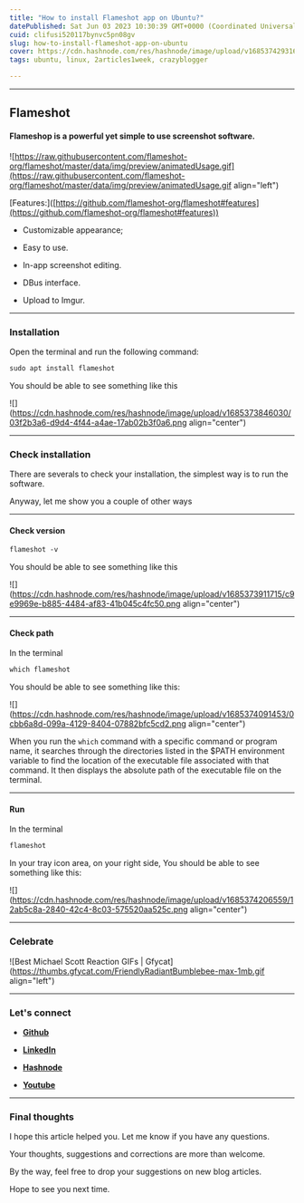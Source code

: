 ```yaml
---
title: "How to install Flameshot app on Ubuntu?"
datePublished: Sat Jun 03 2023 10:30:39 GMT+0000 (Coordinated Universal Time)
cuid: clifusi520117bynvc5pn08gv
slug: how-to-install-flameshot-app-on-ubuntu
cover: https://cdn.hashnode.com/res/hashnode/image/upload/v1685374293163/35c2cce6-4ec9-45e1-b069-93391135fdc0.png
tags: ubuntu, linux, 2articles1week, crazyblogger

---
```


---

## Flameshot

#### Flameshop is a powerful yet simple to use screenshot software.

![https://raw.githubusercontent.com/flameshot-org/flameshot/master/data/img/preview/animatedUsage.gif](https://raw.githubusercontent.com/flameshot-org/flameshot/master/data/img/preview/animatedUsage.gif align="left")

\[Features:\]([https://github.com/flameshot-org/flameshot#features](https://github.com/flameshot-org/flameshot#features))

* Customizable appearance;
    
* Easy to use.
    
* In-app screenshot editing.
    
* DBus interface.
    
* Upload to Imgur.
    

---

### Installation

Open the terminal and run the following command:

```apache
sudo apt install flameshot
```

You should be able to see something like this

![](https://cdn.hashnode.com/res/hashnode/image/upload/v1685373846030/03f2b3a6-d9d4-4f44-a4ae-17ab02b3f0a6.png align="center")

---

### Check installation

There are severals to check your installation, the simplest way is to run the software.

Anyway, let me show you a couple of other ways

---

#### Check version

```apache
flameshot -v
```

You should be able to see something like this

![](https://cdn.hashnode.com/res/hashnode/image/upload/v1685373911715/c9e9969e-b885-4484-af83-41b045c4fc50.png align="center")

---

#### Check path

In the terminal

```apache
which flameshot
```

You should be able to see something like this:

![](https://cdn.hashnode.com/res/hashnode/image/upload/v1685374091453/0cbb6a8d-099a-4129-8404-07882bfc5cd2.png align="center")

When you run the `which` command with a specific command or program name, it searches through the directories listed in the $PATH environment variable to find the location of the executable file associated with that command. It then displays the absolute path of the executable file on the terminal.

---

#### Run

In the terminal

```apache
flameshot
```

In your tray icon area, on your right side, You should be able to see something like this:

![](https://cdn.hashnode.com/res/hashnode/image/upload/v1685374206559/12ab5c8a-2840-42c4-8c03-575520aa525c.png align="center")

---

### **Celebrate**

![Best Michael Scott Reaction GIFs | Gfycat](https://thumbs.gfycat.com/FriendlyRadiantBumblebee-max-1mb.gif align="left")

---

### **Let's connect**

* [**Github**](https://github.com/alexcalaca)
    
* [**LinkedIn**](https://linkedin.com/in/alexandrecalacaofficial)
    
* [**Hashnode**](https://hashnode.com/onboard?next=/@alexandrecalaca)
    
* [**Youtube**](https://www.youtube.com/@alexandrecalacaofficial)
    

---

### **Final thoughts**

I hope this article helped you. Let me know if you have any questions.

Your thoughts, suggestions and corrections are more than welcome.

By the way, feel free to drop your suggestions on new blog articles.

Hope to see you next time.